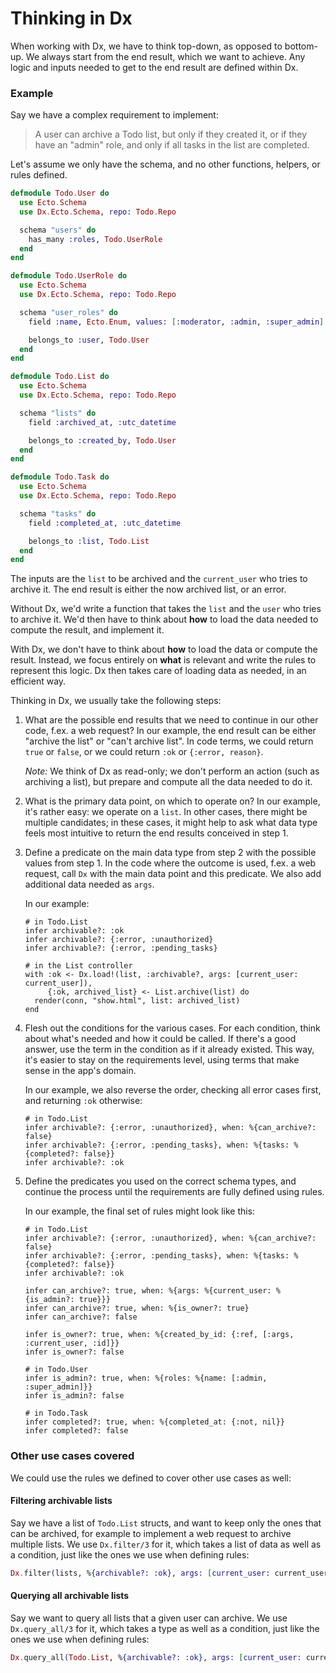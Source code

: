 # Thinking in Dx

When working with Dx, we have to think top-down, as opposed to bottom-up.
We always start from the end result, which we want to achieve.
Any logic and inputs needed to get to the end result are defined within Dx.

### Example

Say we have a complex requirement to implement:

> A user can archive a Todo list, but only if they created it, or if they have an "admin" role,
> and only if all tasks in the list are completed.

Let's assume we only have the schema, and no other functions, helpers, or rules defined.

```elixir
defmodule Todo.User do
  use Ecto.Schema
  use Dx.Ecto.Schema, repo: Todo.Repo

  schema "users" do
    has_many :roles, Todo.UserRole
  end
end

defmodule Todo.UserRole do
  use Ecto.Schema
  use Dx.Ecto.Schema, repo: Todo.Repo

  schema "user_roles" do
    field :name, Ecto.Enum, values: [:moderator, :admin, :super_admin]

    belongs_to :user, Todo.User
  end
end

defmodule Todo.List do
  use Ecto.Schema
  use Dx.Ecto.Schema, repo: Todo.Repo

  schema "lists" do
    field :archived_at, :utc_datetime

    belongs_to :created_by, Todo.User
  end
end

defmodule Todo.Task do
  use Ecto.Schema
  use Dx.Ecto.Schema, repo: Todo.Repo

  schema "tasks" do
    field :completed_at, :utc_datetime

    belongs_to :list, Todo.List
  end
end
```

The inputs are the `list` to be archived and the `current_user` who tries to archive it.
The end result is either the now archived list, or an error.

Without Dx, we'd write a function that takes the `list` and the `user` who tries to archive it.
We'd then have to think about **how** to load the data needed to compute the result, and implement it.

With Dx, we don't have to think about **how** to load the data or compute the result.
Instead, we focus entirely on **what** is relevant and write the rules to represent this logic.
Dx then takes care of loading data as needed, in an efficient way.

Thinking in Dx, we usually take the following steps:

1.  What are the possible end results that we need to continue in our other code, f.ex. a web request?
    In our example, the end result can be either "archive the list" or "can't archive list".
    In code terms, we could return `true` or `false`, or we could return `:ok` or `{:error, reason}`.

    _Note:_ We think of Dx as read-only; we don't perform an action (such as archiving a list),
    but prepare and compute all the data needed to do it.

2.  What is the primary data point, on which to operate on?
    In our example, it's rather easy: we operate on a `list`.
    In other cases, there might be multiple candidates; in these cases, it might help to ask
    what data type feels most intuitive to return the end results conceived in step 1.

3.  Define a predicate on the main data type from step 2 with the possible values from step 1.
    In the code where the outcome is used, f.ex. a web request, call `Dx` with the main data point
    and this predicate. We also add additional data needed as `args`.

    In our example:

        # in Todo.List
        infer archivable?: :ok
        infer archivable?: {:error, :unauthorized}
        infer archivable?: {:error, :pending_tasks}

        # in the List controller
        with :ok <- Dx.load!(list, :archivable?, args: [current_user: current_user]),
             {:ok, archived_list} <- List.archive(list) do
          render(conn, "show.html", list: archived_list)
        end

4.  Flesh out the conditions for the various cases. For each condition, think about what's needed
    and how it could be called. If there's a good answer, use the term in the condition as if it
    already existed. This way, it's easier to stay on the requirements level, using terms that make
    sense in the app's domain.

    In our example, we also reverse the order, checking all error cases first,
    and returning `:ok` otherwise:

        # in Todo.List
        infer archivable?: {:error, :unauthorized}, when: %{can_archive?: false}
        infer archivable?: {:error, :pending_tasks}, when: %{tasks: %{completed?: false}}
        infer archivable?: :ok

5.  Define the predicates you used on the correct schema types, and continue the process until the
    requirements are fully defined using rules.

    In our example, the final set of rules might look like this:

        # in Todo.List
        infer archivable?: {:error, :unauthorized}, when: %{can_archive?: false}
        infer archivable?: {:error, :pending_tasks}, when: %{tasks: %{completed?: false}}
        infer archivable?: :ok

        infer can_archive?: true, when: %{args: %{current_user: %{is_admin?: true}}}
        infer can_archive?: true, when: %{is_owner?: true}
        infer can_archive?: false

        infer is_owner?: true, when: %{created_by_id: {:ref, [:args, :current_user, :id]}}
        infer is_owner?: false

        # in Todo.User
        infer is_admin?: true, when: %{roles: %{name: [:admin, :super_admin]}}
        infer is_admin?: false

        # in Todo.Task
        infer completed?: true, when: %{completed_at: {:not, nil}}
        infer completed?: false

### Other use cases covered

We could use the rules we defined to cover other use cases as well:

#### Filtering archivable lists

Say we have a list of `Todo.List` structs, and want to keep only the ones that can be archived,
for example to implement a web request to archive multiple lists. We use `Dx.filter/3` for it,
which takes a list of data as well as a condition, just like the ones we use when defining rules:

```elixir
Dx.filter(lists, %{archivable?: :ok}, args: [current_user: current_user])
```

#### Querying all archivable lists

Say we want to query all lists that a given user can archive. We use `Dx.query_all/3` for it,
which takes a type as well as a condition, just like the ones we use when defining rules:

```elixir
Dx.query_all(Todo.List, %{archivable?: :ok}, args: [current_user: current_user])
```
